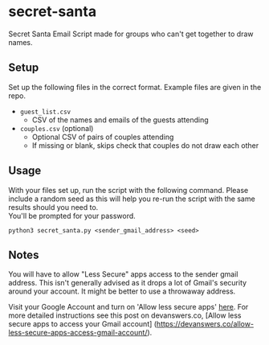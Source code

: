 # secret-santa
Secret Santa Email Script made for groups who can't get together to draw names.  

## Setup
Set up the following files in the correct format. Example files are given in the repo.  

- `guest_list.csv`  
  - CSV of the names and emails of the guests attending
- `couples.csv` (optional)
   - Optional CSV of pairs of couples attending
   - If missing or blank, skips check that couples do not draw each other

## Usage
With your files set up, run the script with the following command. Please include a random seed as this
will help you re-run the script with the same results should you need to.  
You'll be prompted for your password.


```python3 secret_santa.py <sender_gmail_address> <seed>```  

## Notes

You will have to allow "Less Secure" apps access to the sender gmail address.
This isn't generally advised as it drops a lot of Gmail's security around your
account. It might be better to use a throwaway address.

Visit your Google Account and turn on 'Allow less secure apps' [here](https://myaccount.google.com/lesssecureapps). For more detailed instructions see this post on devanswers.co, [Allow less secure apps to access your Gmail account] (https://devanswers.co/allow-less-secure-apps-access-gmail-account/).
